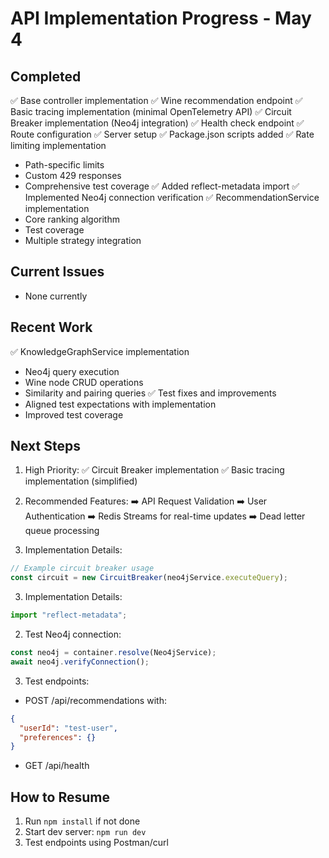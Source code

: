 # API Implementation Progress - May 4

## Completed
✅ Base controller implementation
✅ Wine recommendation endpoint
✅ Basic tracing implementation (minimal OpenTelemetry API)
✅ Circuit Breaker implementation (Neo4j integration)
✅ Health check endpoint
✅ Route configuration
✅ Server setup
✅ Package.json scripts added
✅ Rate limiting implementation
  - Path-specific limits
  - Custom 429 responses
  - Comprehensive test coverage
✅ Added reflect-metadata import
✅ Implemented Neo4j connection verification
✅ RecommendationService implementation
  - Core ranking algorithm
  - Test coverage
  - Multiple strategy integration

## Current Issues
- None currently

## Recent Work
✅ KnowledgeGraphService implementation
  - Neo4j query execution
  - Wine node CRUD operations
  - Similarity and pairing queries
✅ Test fixes and improvements
  - Aligned test expectations with implementation
  - Improved test coverage

## Next Steps
1. High Priority:
   ✅ Circuit Breaker implementation
   ✅ Basic tracing implementation (simplified)

2. Recommended Features:
   ➡️ API Request Validation
   ➡️ User Authentication
   ➡️ Redis Streams for real-time updates
   ➡️ Dead letter queue processing

3. Implementation Details:
```ts
// Example circuit breaker usage
const circuit = new CircuitBreaker(neo4jService.executeQuery);
```

3. Implementation Details:
```ts
import "reflect-metadata";
```

2. Test Neo4j connection:
```ts
const neo4j = container.resolve(Neo4jService);
await neo4j.verifyConnection();
```

3. Test endpoints:
- POST /api/recommendations with:
```json
{
  "userId": "test-user",
  "preferences": {}
}
```
- GET /api/health

## How to Resume
1. Run `npm install` if not done
2. Start dev server: `npm run dev`
3. Test endpoints using Postman/curl
